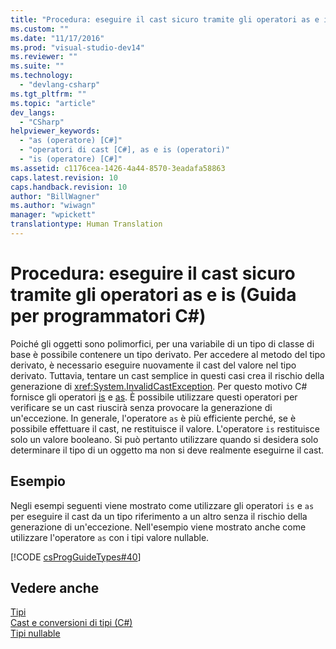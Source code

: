 ```yaml
---
title: "Procedura: eseguire il cast sicuro tramite gli operatori as e is (Guida per programmatori C#) | Microsoft Docs"
ms.custom: ""
ms.date: "11/17/2016"
ms.prod: "visual-studio-dev14"
ms.reviewer: ""
ms.suite: ""
ms.technology: 
  - "devlang-csharp"
ms.tgt_pltfrm: ""
ms.topic: "article"
dev_langs: 
  - "CSharp"
helpviewer_keywords: 
  - "as (operatore) [C#]"
  - "operatori di cast [C#], as e is (operatori)"
  - "is (operatore) [C#]"
ms.assetid: c1176cea-1426-4a44-8570-3eadafa58863
caps.latest.revision: 10
caps.handback.revision: 10
author: "BillWagner"
ms.author: "wiwagn"
manager: "wpickett"
translationtype: Human Translation
---
```

# Procedura: eseguire il cast sicuro tramite gli operatori as e is (Guida per programmatori C#)
Poiché gli oggetti sono polimorfici, per una variabile di un tipo di classe di base è possibile contenere un tipo derivato.  Per accedere al metodo del tipo derivato, è necessario eseguire nuovamente il cast del valore nel tipo derivato.  Tuttavia, tentare un cast semplice in questi casi crea il rischio della generazione di <xref:System.InvalidCastException>.  Per questo motivo C\# fornisce gli operatori [is](../../../csharp/language-reference/keywords/is.md) e [as](../../../csharp/language-reference/keywords/as.md).  È possibile utilizzare questi operatori per verificare se un cast riuscirà senza provocare la generazione di un'eccezione.  In generale, l'operatore `as` è più efficiente perché, se è possibile effettuare il cast, ne restituisce il valore.  L'operatore `is` restituisce solo un valore booleano.  Si può pertanto utilizzare quando si desidera solo determinare il tipo di un oggetto ma non si deve realmente eseguirne il cast.  
  
## Esempio  
 Negli esempi seguenti viene mostrato come utilizzare gli operatori `is` e `as` per eseguire il cast da un tipo riferimento a un altro senza il rischio della generazione di un'eccezione.  Nell'esempio viene mostrato anche come utilizzare l'operatore `as` con i tipi valore nullable.  
  
 [!CODE [csProgGuideTypes#40](../CodeSnippet/VS_Snippets_VBCSharp/CsProgGuideTypes#40)]  
  
## Vedere anche  
 [Tipi](../../../csharp/programming-guide/types/index.md)   
 [Cast e conversioni di tipi \(C\#\)](../../../csharp/programming-guide/types/casting-and-type-conversions.md)   
 [Tipi nullable](../../../csharp/programming-guide/nullable-types/index.md)